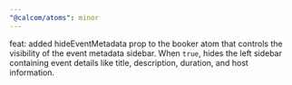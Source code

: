 ```yaml
---
"@calcom/atoms": minor
---
```


feat: added hideEventMetadata prop to the booker atom that controls the visibility of the event metadata sidebar. When `true`, hides the left sidebar containing event details like title, description, duration, and host information.
